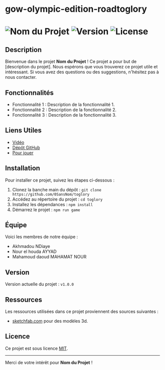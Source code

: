 # gow-olympic-edition-roadtoglory

# ![Nom du Projet](https://img.shields.io/badge/Project-YourProjectName-blue) ![Version](https://img.shields.io/badge/Version-1.0.0-green) ![License](https://img.shields.io/badge/License-MIT-yellow)

## Description

Bienvenue dans le projet **Nom du Projet** ! Ce projet a pour but de [description du projet]. Nous espérons que vous trouverez ce projet utile et intéressant. Si vous avez des questions ou des suggestions, n'hésitez pas à nous contacter.

## Fonctionnalités

- Fonctionnalité 1 : Description de la fonctionnalité 1.
- Fonctionnalité 2 : Description de la fonctionnalité 2.
- Fonctionnalité 3 : Description de la fonctionnalité 3.

## Liens Utiles

- [Vidéo](https://youtu.be/9OazkeLm99g)
- [Dépôt GitHub](https://github.com/0SansNom/toglory.git)
- [Pour jouer](https://toglory.netlify.app/)

## Installation

Pour installer ce projet, suivez les étapes ci-dessous :

1. Clonez la banche main du dépôt  : `git clone https://github.com/0SansNom/toglory`
2. Accédez au répertoire du projet : `cd toglory`
3. Installez les dépendances : `npm install`
4. Démarrez le projet : `npm run game`


## Équipe

Voici les membres de notre équipe :
- Akhmadou NDiaye
- Nour el houda AYYAD
- Mahamoud daoud MAHAMAT NOUR


## Version

Version actuelle du projet : `v1.0.0`

## Ressources

Les ressources utilisées dans ce projet proviennent des sources suivantes :

- [sketchfab.com](https://sketchfab.com/) pour des modèles 3d.

## Licence

Ce projet est sous licence [MIT](https://opensource.org/licenses/MIT).

---

Merci de votre intérêt pour **Nom du Projet** !

